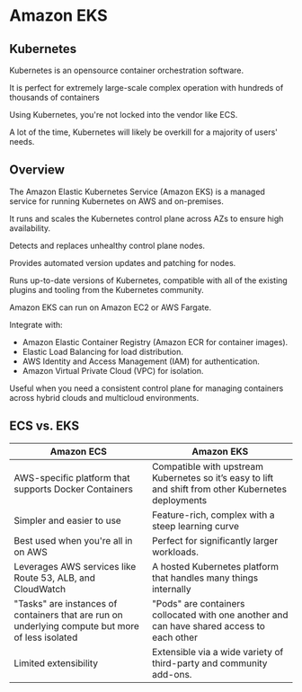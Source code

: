 # Amazon EKS

## Kubernetes

Kubernetes is an opensource container orchestration software.

It is perfect for extremely large-scale complex operation with hundreds of thousands of containers

Using Kubernetes, you're not locked into the vendor like ECS.

A lot of the time, Kubernetes will likely be overkill
for a majority of users' needs.


## Overview

The Amazon Elastic Kubernetes Service (Amazon EKS) is a managed service for running Kubernetes on AWS and on-premises.

It runs and scales the Kubernetes control plane across AZs to ensure high availability.

Detects and replaces unhealthy control plane nodes.

Provides automated version updates and patching for nodes.

Runs up-to-date versions of Kubernetes, compatible with all of the existing plugins and tooling from the Kubernetes community.

Amazon EKS can run on Amazon EC2 or AWS Fargate.

Integrate with:
- Amazon Elastic Container Registry (Amazon ECR for container images).
- Elastic Load Balancing for load distribution.
- AWS Identity and Access Management (IAM) for authentication.
- Amazon Virtual Private Cloud (VPC) for isolation.

Useful when you need a consistent control plane for managing containers across hybrid clouds and multicloud environments.


## ECS vs. EKS

| Amazon ECS | Amazon EKS |
|---|---|
| AWS-specific platform that supports Docker Containers | Compatible with upstream Kubernetes so it’s easy to lift and shift from other Kubernetes deployments |
| Simpler and easier to use | Feature-rich, complex with a steep learning curve |
| Best used when you're all in on AWS | Perfect for significantly larger workloads. |
| Leverages AWS services like Route 53, ALB, and CloudWatch | A hosted Kubernetes platform that handles many things internally |
| "Tasks" are instances of containers that are run on underlying compute but more of less isolated | "Pods" are containers collocated with one another and can have shared access to each other |
| Limited extensibility | Extensible via a wide variety of third-party and community add-ons. |
